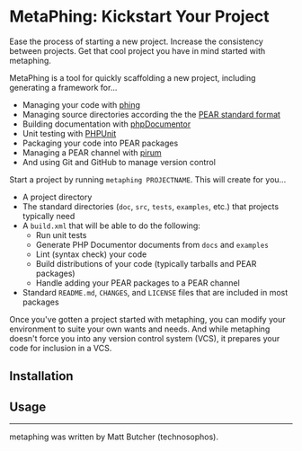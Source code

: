 # MetaPhing: Kickstart Your Project

Ease the process of starting a new project. Increase the consistency between projects. Get that cool project you have in mind started with metaphing.

MetaPhing is a tool for quickly scaffolding a new project, including generating a framework for...

* Managing your code with [phing](http://phing.info)
* Managing source directories according the the [PEAR standard format](http://pear.php.net/manual/en/pyrus.commands.make.php)
* Building documentation with [phpDocumentor](http://phpdoc.org)
* Unit testing with [PHPUnit](http://phpunit.de)
* Packaging your code into PEAR packages
* Managing a PEAR channel with [pirum](http://pirum-project.org)
* And using Git and GitHub to manage version control

Start a project by running `metaphing PROJECTNAME`. This will create for you...

* A project directory
* The standard directories (`doc`, `src`, `tests`, `examples`, etc.) that projects typically need
* A `build.xml` that will be able to do the following:
  * Run unit tests
  * Generate PHP Documentor documents from `docs` and `examples`
  * Lint (syntax check) your code
  * Build distributions of your code (typically tarballs and PEAR packages)
  * Handle adding your PEAR packages to a PEAR channel
* Standard `README.md`, `CHANGES`, and `LICENSE` files that are included in most packages

Once you've gotten a project started with metaphing, you can modify your environment to suite your own wants and needs. And while metaphing doesn't force you into any version control system (VCS), it prepares your code for inclusion in a VCS.

## Installation

## Usage

------
metaphing was written by Matt Butcher (technosophos).